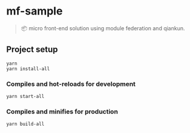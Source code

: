 # mf-sample

> 📦 micro front-end solution using module federation and qiankun.

## Project setup
```
yarn
yarn install-all
```

### Compiles and hot-reloads for development
```
yarn start-all
```

### Compiles and minifies for production
```
yarn build-all
```
